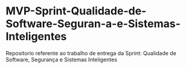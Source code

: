 # MVP-Sprint-Qualidade-de-Software-Seguran-a-e-Sistemas-Inteligentes
Repositorio referente ao trabalho de entrega da Sprint: Qualidade de Software, Segurança e Sistemas Inteligentes
